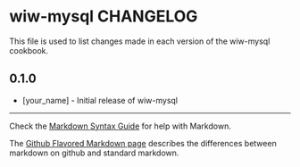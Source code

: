 wiw-mysql CHANGELOG
===================

This file is used to list changes made in each version of the wiw-mysql cookbook.

0.1.0
-----
- [your_name] - Initial release of wiw-mysql

- - -
Check the [Markdown Syntax Guide](http://daringfireball.net/projects/markdown/syntax) for help with Markdown.

The [Github Flavored Markdown page](http://github.github.com/github-flavored-markdown/) describes the differences between markdown on github and standard markdown.
